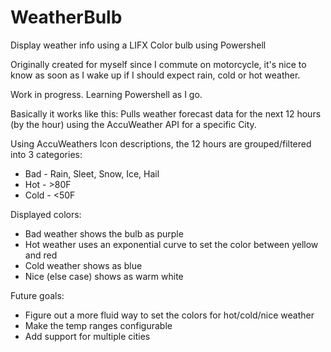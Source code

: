 # WeatherBulb
Display weather info using a LIFX Color bulb using Powershell

Originally created for myself since I commute on motorcycle, it's nice to know as soon as I wake up if I should expect rain, cold or hot weather.

Work in progress. Learning Powershell as I go.

Basically it works like this:
Pulls weather forecast data for the next 12 hours (by the hour) using the AccuWeather API for a specific City.

Using AccuWeathers Icon descriptions, the 12 hours are grouped/filtered into 3 categories:
- Bad - Rain, Sleet, Snow, Ice, Hail
- Hot - >80F
- Cold - <50F

Displayed colors:
- Bad weather shows the bulb as purple
- Hot weather uses an exponential curve to set the color between yellow and red
- Cold weather shows as blue
- Nice (else case) shows as warm white

Future goals:
- Figure out a more fluid way to set the colors for hot/cold/nice weather
- Make the temp ranges configurable
- Add support for multiple cities
